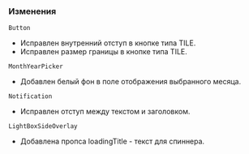 ### Изменения

`Button`

- Исправлен внутренний отступ в кнопке типа TILE.
- Исправлен размер границы в кнопке типа TILE.

`MonthYearPicker`

- Добавлен белый фон в поле отображения выбранного месяца.

`Notification`

- Исправлен отступ между текстом и заголовком.

`LightBoxSideOverlay`

- Добавлена пропса loadingTitle - текст для спиннера.